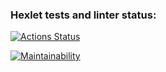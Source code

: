 ### Hexlet tests and linter status:
[![Actions Status](https://github.com/oldmarasm/python-project-lvl1/workflows/hexlet-check/badge.svg)](https://github.com/oldmarasm/python-project-lvl1/actions)

[![Maintainability](https://api.codeclimate.com/v1/badges/2072475de31f5260fe5d/maintainability)](https://codeclimate.com/github/oldmarasm/python-project-lvl1/maintainability)